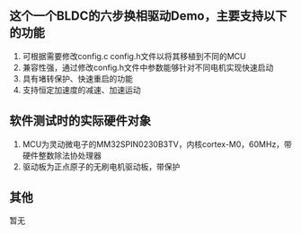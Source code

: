 ## 这个一个BLDC的六步换相驱动Demo，主要支持以下的功能
1. 可根据需要修改config.c config.h文件以将其移植到不同的MCU<br>
2. 兼容性强，通过修改config.h文件中参数能够针对不同电机实现快速启动<br>
3. 具有堵转保护、快速重启的功能<br>
4. 支持恒定加速度的减速、加速运动<br>
## 软件测试时的实际硬件对象
1. MCU为灵动微电子的MM32SPIN0230B3TV，内核cortex-M0，60MHz，带硬件整数除法协处理器<br>
2. 驱动板为正点原子的无刷电机驱动板，带保护<br>
## 其他
暂无<br>
